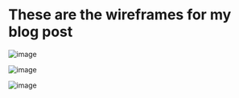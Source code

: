 # These are the wireframes for my blog post
![image](blogWireFrame.jpg)

![image](blogWireFrame2.jpg)

![image](blogWireFrame3.jpg)